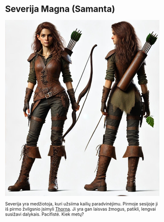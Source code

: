 # Severija Magna (Samanta)

![](img/Severija.jpeg)

Severija yra medžiotoja, kuri užsiima kailių paradvinėjimu. Pirmoje sesijoje ji iš pirmo žvilgsnio įsimyli [Thorną](Thorn-Shagar). Ji yra gan laisvas žmogus, patikli, lengvai susižavi dalykais. Pacifistė. Kiek metų?